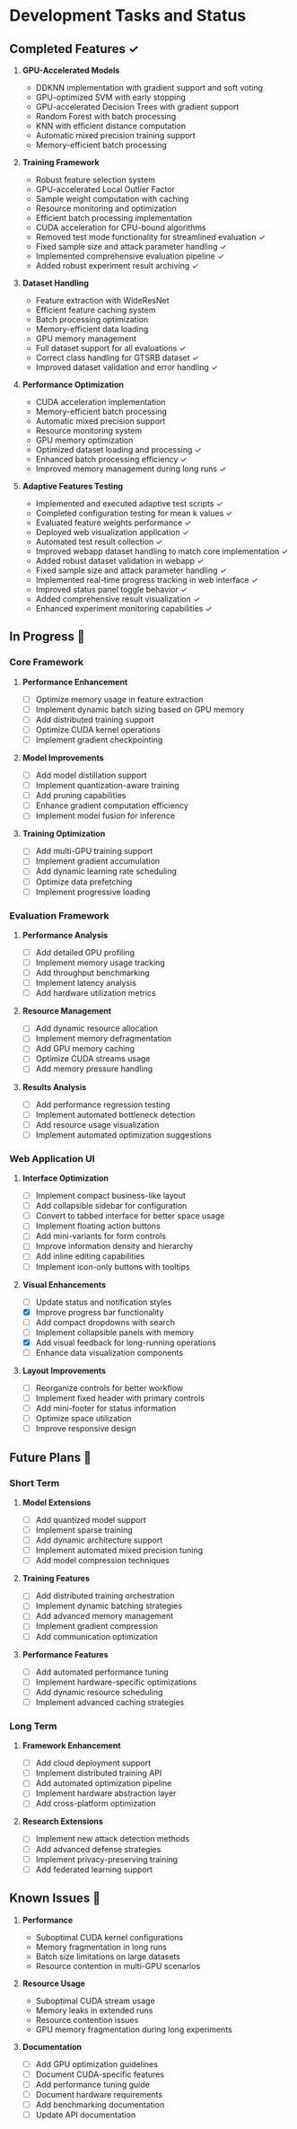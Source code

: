 # Development Tasks and Status

## Completed Features ✓

1. **GPU-Accelerated Models**

   - DDKNN implementation with gradient support and soft voting
   - GPU-optimized SVM with early stopping
   - GPU-accelerated Decision Trees with gradient support
   - Random Forest with batch processing
   - KNN with efficient distance computation
   - Automatic mixed precision training support
   - Memory-efficient batch processing

2. **Training Framework**

   - Robust feature selection system
   - GPU-accelerated Local Outlier Factor
   - Sample weight computation with caching
   - Resource monitoring and optimization
   - Efficient batch processing implementation
   - CUDA acceleration for CPU-bound algorithms
   - Removed test mode functionality for streamlined evaluation ✓
   - Fixed sample size and attack parameter handling ✓
   - Implemented comprehensive evaluation pipeline ✓
   - Added robust experiment result archiving ✓

3. **Dataset Handling**

   - Feature extraction with WideResNet
   - Efficient feature caching system
   - Batch processing optimization
   - Memory-efficient data loading
   - GPU memory management
   - Full dataset support for all evaluations ✓
   - Correct class handling for GTSRB dataset ✓
   - Improved dataset validation and error handling ✓

4. **Performance Optimization**

   - CUDA acceleration implementation
   - Memory-efficient batch processing
   - Automatic mixed precision support
   - Resource monitoring system
   - GPU memory optimization
   - Optimized dataset loading and processing ✓
   - Enhanced batch processing efficiency ✓
   - Improved memory management during long runs ✓

5. **Adaptive Features Testing**
   - Implemented and executed adaptive test scripts ✓
   - Completed configuration testing for mean k values ✓
   - Evaluated feature weights performance ✓
   - Deployed web visualization application ✓
   - Automated test result collection ✓
   - Improved webapp dataset handling to match core implementation ✓
   - Added robust dataset validation in webapp ✓
   - Fixed sample size and attack parameter handling ✓
   - Implemented real-time progress tracking in web interface ✓
   - Improved status panel toggle behavior ✓
   - Added comprehensive result visualization ✓
   - Enhanced experiment monitoring capabilities ✓

## In Progress 🔄

### Core Framework

1. **Performance Enhancement**

   - [ ] Optimize memory usage in feature extraction
   - [ ] Implement dynamic batch sizing based on GPU memory
   - [ ] Add distributed training support
   - [ ] Optimize CUDA kernel operations
   - [ ] Implement gradient checkpointing

2. **Model Improvements**

   - [ ] Add model distillation support
   - [ ] Implement quantization-aware training
   - [ ] Add pruning capabilities
   - [ ] Enhance gradient computation efficiency
   - [ ] Implement model fusion for inference

3. **Training Optimization**
   - [ ] Add multi-GPU training support
   - [ ] Implement gradient accumulation
   - [ ] Add dynamic learning rate scheduling
   - [ ] Optimize data prefetching
   - [ ] Implement progressive loading

### Evaluation Framework

1. **Performance Analysis**

   - [ ] Add detailed GPU profiling
   - [ ] Implement memory usage tracking
   - [ ] Add throughput benchmarking
   - [ ] Implement latency analysis
   - [ ] Add hardware utilization metrics

2. **Resource Management**

   - [ ] Add dynamic resource allocation
   - [ ] Implement memory defragmentation
   - [ ] Add GPU memory caching
   - [ ] Optimize CUDA streams usage
   - [ ] Add memory pressure handling

3. **Results Analysis**
   - [ ] Add performance regression testing
   - [ ] Implement automated bottleneck detection
   - [ ] Add resource usage visualization
   - [ ] Implement automated optimization suggestions

### Web Application UI

1. **Interface Optimization**

   - [ ] Implement compact business-like layout
   - [ ] Add collapsible sidebar for configuration
   - [ ] Convert to tabbed interface for better space usage
   - [ ] Implement floating action buttons
   - [ ] Add mini-variants for form controls
   - [ ] Improve information density and hierarchy
   - [ ] Add inline editing capabilities
   - [ ] Implement icon-only buttons with tooltips

2. **Visual Enhancements**

   - [ ] Update status and notification styles
   - [x] Improve progress bar functionality
   - [ ] Add compact dropdowns with search
   - [ ] Implement collapsible panels with memory
   - [x] Add visual feedback for long-running operations
   - [ ] Enhance data visualization components

3. **Layout Improvements**
   - [ ] Reorganize controls for better workflow
   - [ ] Implement fixed header with primary controls
   - [ ] Add mini-footer for status information
   - [ ] Optimize space utilization
   - [ ] Improve responsive design

## Future Plans 🎯

### Short Term

1. **Model Extensions**

   - [ ] Add quantized model support
   - [ ] Implement sparse training
   - [ ] Add dynamic architecture support
   - [ ] Implement automated mixed precision tuning
   - [ ] Add model compression techniques

2. **Training Features**

   - [ ] Add distributed training orchestration
   - [ ] Implement dynamic batching strategies
   - [ ] Add advanced memory management
   - [ ] Implement gradient compression
   - [ ] Add communication optimization

3. **Performance Features**
   - [ ] Add automated performance tuning
   - [ ] Implement hardware-specific optimizations
   - [ ] Add dynamic resource scheduling
   - [ ] Implement advanced caching strategies

### Long Term

1. **Framework Enhancement**

   - [ ] Add cloud deployment support
   - [ ] Implement distributed training API
   - [ ] Add automated optimization pipeline
   - [ ] Implement hardware abstraction layer
   - [ ] Add cross-platform optimization

2. **Research Extensions**
   - [ ] Implement new attack detection methods
   - [ ] Add advanced defense strategies
   - [ ] Implement privacy-preserving training
   - [ ] Add federated learning support

## Known Issues 🐛

1. **Performance**

   - Suboptimal CUDA kernel configurations
   - Memory fragmentation in long runs
   - Batch size limitations on large datasets
   - Resource contention in multi-GPU scenarios

2. **Resource Usage**

   - Suboptimal CUDA stream usage
   - Memory leaks in extended runs
   - Resource contention issues
   - GPU memory fragmentation during long experiments

3. **Documentation**
   - [ ] Add GPU optimization guidelines
   - [ ] Document CUDA-specific features
   - [ ] Add performance tuning guide
   - [ ] Document hardware requirements
   - [ ] Add benchmarking documentation
   - [ ] Update API documentation
